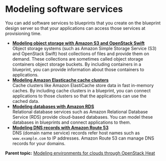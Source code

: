 # Modeling software services

You can add software services to blueprints that you create on the blueprint design server so that your applications can access those services at provisioning time.

-   **[Modeling object storage with Amazon S3 and OpenStack Swift](../../com.edt.doc/topics/blueprint_service_objectstorage.md)**  
Object storage systems \(such as Amazon Simple Storage Service \(S3\) and OpenStack Swift\) host collections of files and provide them on demand. These collections are sometimes called object storage containers object storage buckets. By including containers in a blueprint, you can provide information about those containers to applications.
-   **[Modeling Amazon Elasticache cache clusters](../../com.edt.doc/topics/blueprint_service_cache.md)**  
Cache clusters like Amazon ElastiCache store data in fast in-memory caches. By including cache clusters in a blueprint, you can connect applications to those clusters so that the applications can use the cached data.
-   **[Modeling databases with Amazon RDS](../../com.edt.doc/topics/blueprint_service_database.md)**  
Relational database services such as Amazon Relational Database Service \(RDS\) provide cloud-based databases. You can model these databases in blueprints and connect applications to them.
-   **[Modeling DNS records with Amazon Route 53](../../com.edt.doc/topics/blueprint_service_dns.md)**  
DNS \(domain name service\) records refer host names such as `www.example.com` to IP addresses. Amazon Route 53 can manage DNS records for your domains.

**Parent topic:** [Modeling environments for clouds through OpenStack Heat](../../com.edt.doc/topics/blueprint_edit_clouds.md)

